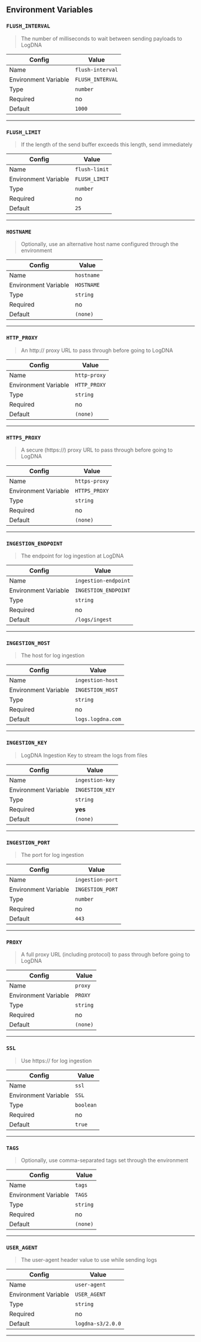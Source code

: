 ## Environment Variables

### `FLUSH_INTERVAL`

> The number of milliseconds to wait between sending payloads to LogDNA

| Config | Value |
| --- | --- |
| Name | `flush-interval` |
| Environment Variable | `FLUSH_INTERVAL` |
| Type | `number` |
| Required | no |
| Default | `1000` |

***

### `FLUSH_LIMIT`

> If the length of the send buffer exceeds this length, send immediately

| Config | Value |
| --- | --- |
| Name | `flush-limit` |
| Environment Variable | `FLUSH_LIMIT` |
| Type | `number` |
| Required | no |
| Default | `25` |

***

### `HOSTNAME`

> Optionally, use an alternative host name configured through the environment

| Config | Value |
| --- | --- |
| Name | `hostname` |
| Environment Variable | `HOSTNAME` |
| Type | `string` |
| Required | no |
| Default | `(none)` |

***

### `HTTP_PROXY`

> An http:// proxy URL to pass through before going to LogDNA

| Config | Value |
| --- | --- |
| Name | `http-proxy` |
| Environment Variable | `HTTP_PROXY` |
| Type | `string` |
| Required | no |
| Default | `(none)` |

***

### `HTTPS_PROXY`

> A secure (https://) proxy URL to pass through before going to LogDNA

| Config | Value |
| --- | --- |
| Name | `https-proxy` |
| Environment Variable | `HTTPS_PROXY` |
| Type | `string` |
| Required | no |
| Default | `(none)` |

***

### `INGESTION_ENDPOINT`

> The endpoint for log ingestion at LogDNA

| Config | Value |
| --- | --- |
| Name | `ingestion-endpoint` |
| Environment Variable | `INGESTION_ENDPOINT` |
| Type | `string` |
| Required | no |
| Default | `/logs/ingest` |

***

### `INGESTION_HOST`

> The host for log ingestion

| Config | Value |
| --- | --- |
| Name | `ingestion-host` |
| Environment Variable | `INGESTION_HOST` |
| Type | `string` |
| Required | no |
| Default | `logs.logdna.com` |

***

### `INGESTION_KEY`

> LogDNA Ingestion Key to stream the logs from files

| Config | Value |
| --- | --- |
| Name | `ingestion-key` |
| Environment Variable | `INGESTION_KEY` |
| Type | `string` |
| Required | **yes** |
| Default | `(none)` |

***

### `INGESTION_PORT`

> The port for log ingestion

| Config | Value |
| --- | --- |
| Name | `ingestion-port` |
| Environment Variable | `INGESTION_PORT` |
| Type | `number` |
| Required | no |
| Default | `443` |

***

### `PROXY`

> A full proxy URL (including protocol) to pass through before going to LogDNA

| Config | Value |
| --- | --- |
| Name | `proxy` |
| Environment Variable | `PROXY` |
| Type | `string` |
| Required | no |
| Default | `(none)` |

***

### `SSL`

> Use https:// for log ingestion

| Config | Value |
| --- | --- |
| Name | `ssl` |
| Environment Variable | `SSL` |
| Type | `boolean` |
| Required | no |
| Default | `true` |

***

### `TAGS`

> Optionally, use comma-separated tags set through the environment

| Config | Value |
| --- | --- |
| Name | `tags` |
| Environment Variable | `TAGS` |
| Type | `string` |
| Required | no |
| Default | `(none)` |

***

### `USER_AGENT`

> The user-agent header value to use while sending logs

| Config | Value |
| --- | --- |
| Name | `user-agent` |
| Environment Variable | `USER_AGENT` |
| Type | `string` |
| Required | no |
| Default | `logdna-s3/2.0.0` |

***

